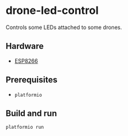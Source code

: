 # drone-led-control

Controls some LEDs attached to some drones.

## Hardware

- [ESP8266](https://www.aliexpress.com/item/ESP8266-CH340G-CH340-G-NodeMcu-V3-Lua-Wireless-WIFI-Module-Connector-Development-Board-Based-ESP-12E/32800966224.html?spm=2114.search0104.3.1.6c6ed8eaMXEqkV&ws_ab_test=searchweb0_0,searchweb201602_4_10152_10151_10065_10344_10068_10342_10343_10059_10340_10341_10696_100031_10084_10083_10103_10618_10624_10307_10623_10622_10621_10620,searchweb201603_6,ppcSwitch_7&algo_expid=d150a763-b610-4745-9145-0101b9872ea8-0&algo_pvid=d150a763-b610-4745-9145-0101b9872ea8&transAbTest=ae803_2&priceBeautifyAB=0)

## Prerequisites

- `platformio`

## Build and run

```
platformio run
```
